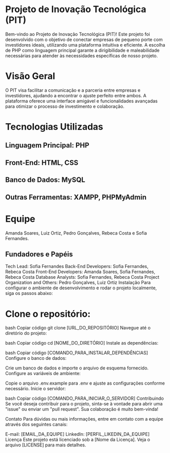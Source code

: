 # Projeto de Inovação Tecnológica (PIT)
Bem-vindo ao Projeto de Inovação Tecnológica (PIT)! Este projeto foi desenvolvido com o objetivo de conectar empresas de pequeno porte com investidores ideais, utilizando uma plataforma intuitiva e eficiente. A escolha de PHP como linguagem principal garante a dirigibilidade e maleabilidade necessárias para atender às necessidades específicas de nosso projeto.

# Visão Geral
O PIT visa facilitar a comunicação e a parceria entre empresas e investidores, ajudando a encontrar o ajuste perfeito entre ambos. A plataforma oferece uma interface amigável e funcionalidades avançadas para otimizar o processo de investimento e colaboração.

# Tecnologias Utilizadas
## Linguagem Principal: PHP
## Front-End: HTML, CSS
## Banco de Dados: MySQL
## Outras Ferramentas: XAMPP, PHPMyAdmin

# Equipe
Amanda Soares, Luiz Ortiz, Pedro Gonçalves, Rebeca Costa e Sofia Fernandes.
## Fundadores e Papéis
Tech Lead: Sofia Fernandes
Back-End Developers: Sofia Fernandes, Rebeca Costa
Front-End Developers: Amanda Soares, Sofia Fernandes, Rebeca Costa
Database Analysts: Sofia Fernandes, Rebeca Costa
Project Organization and Others: Pedro Gonçalves, Luiz Ortiz
Instalação
Para configurar o ambiente de desenvolvimento e rodar o projeto localmente, siga os passos abaixo:

# Clone o repositório:

bash
Copiar código
git clone [URL_DO_REPOSITÓRIO]
Navegue até o diretório do projeto:

bash
Copiar código
cd [NOME_DO_DIRETÓRIO]
Instale as dependências:

bash
Copiar código
[COMANDO_PARA_INSTALAR_DEPENDÊNCIAS]
Configure o banco de dados:

Crie um banco de dados e importe o arquivo de esquema fornecido.
Configure as variáveis de ambiente:

Copie o arquivo .env.example para .env e ajuste as configurações conforme necessário.
Inicie o servidor:

bash
Copiar código
[COMANDO_PARA_INICIAR_O_SERVIDOR]
Contribuindo
Se você deseja contribuir para o projeto, sinta-se à vontade para abrir uma "issue" ou enviar um "pull request". Sua colaboração é muito bem-vinda!

Contato
Para dúvidas ou mais informações, entre em contato com a equipe através dos seguintes canais:

E-mail: [EMAIL_DA_EQUIPE]
LinkedIn: [PERFIL_LIKEDIN_DA_EQUIPE]
Licença
Este projeto está licenciado sob a [Nome da Licença]. Veja o arquivo [LICENSE] para mais detalhes.

